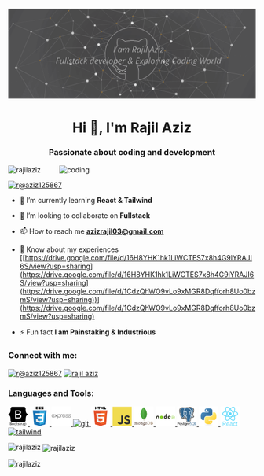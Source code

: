![logo](https://github.com/RajilAziz/RajilAziz/blob/main/Github-Profile-Banner%20.gif)
<h1 align="center">Hi 👋, I'm Rajil Aziz</h1>
<h3 align="center">Passionate about coding and development</h3>
<img align="right" alt="coding" width="400"  src="https://i.pinimg.com/originals/b6/c1/39/b6c139218f634f42b32dd4d48c8ebbb0.gif"/>
<p align="left"> <img src="https://komarev.com/ghpvc/?username=rajilaziz&label=Profile%20views&color=0e75b6&style=flat" alt="rajilaziz" /> </p>

<p align="left"> <a href="https://twitter.com/aziz125867" target="blank"><img src="https://img.shields.io/twitter/follow/aziz125867?logo=twitter&style=for-the-badge" alt="r@aziz125867" /></a> </p>

- 🌱 I’m currently learning **React & Tailwind**

- 👯 I’m looking to collaborate on **Fullstack**

- 📫 How to reach me **azizrajil03@gmail.com**

- 📄 Know about my experiences [[https://drive.google.com/file/d/16H8YHK1hk1LiWCTES7x8h4G9lYRAJI6S/view?usp=sharing](https://drive.google.com/file/d/16H8YHK1hk1LiWCTES7x8h4G9lYRAJI6S/view?usp=sharing](https://drive.google.com/file/d/1CdzQhWO9vLo9xMGR8Dqfforh8Uo0bzmS/view?usp=sharing))](https://drive.google.com/file/d/1CdzQhWO9vLo9xMGR8Dqfforh8Uo0bzmS/view?usp=sharing)

- ⚡ Fun fact **I am Painstaking & Industrious**

<h3 align="left">Connect with me:</h3>
<p align="left">
<a href="https://twitter.com/r@aziz125867" target="blank"><img align="center" src="https://raw.githubusercontent.com/rahuldkjain/github-profile-readme-generator/master/src/images/icons/Social/twitter.svg" alt="r@aziz125867" height="30" width="40" /></a>
<a href="https://linkedin.com/in/rajil aziz" target="blank"><img align="center" src="https://raw.githubusercontent.com/rahuldkjain/github-profile-readme-generator/master/src/images/icons/Social/linked-in-alt.svg" alt="rajil aziz" height="30" width="40" /></a>
</p>

<h3 align="left">Languages and Tools:</h3>
<p align="left"> <a href="https://getbootstrap.com" target="_blank" rel="noreferrer"> 
<img src="https://raw.githubusercontent.com/devicons/devicon/master/icons/bootstrap/bootstrap-plain-wordmark.svg" alt="bootstrap" width="40" height="40"/> </a>
<a href="https://www.w3schools.com/css/" target="_blank" rel="noreferrer"> 
<img src="https://raw.githubusercontent.com/devicons/devicon/master/icons/css3/css3-original-wordmark.svg" alt="css3" width="40" height="40"/> </a> 
<a href="https://expressjs.com" target="_blank" rel="noreferrer"> 
<img src="https://raw.githubusercontent.com/devicons/devicon/master/icons/express/express-original-wordmark.svg" alt="express" width="40" height="40"/> </a> 
<a href="https://git-scm.com/" target="_blank" rel="noreferrer"> <img src="https://www.vectorlogo.zone/logos/git-scm/git-scm-icon.svg" alt="git" width="40" height="40"/> </a> <a href="https://www.w3.org/html/" target="_blank" rel="noreferrer"> <img src="https://raw.githubusercontent.com/devicons/devicon/master/icons/html5/html5-original-wordmark.svg" alt="html5" width="40" height="40"/> </a> <a href="https://developer.mozilla.org/en-US/docs/Web/JavaScript" target="_blank" rel="noreferrer"> <img src="https://raw.githubusercontent.com/devicons/devicon/master/icons/javascript/javascript-original.svg" alt="javascript" width="40" height="40"/> </a> <a href="https://www.mongodb.com/" target="_blank" rel="noreferrer"> <img src="https://raw.githubusercontent.com/devicons/devicon/master/icons/mongodb/mongodb-original-wordmark.svg" alt="mongodb" width="40" height="40"/> </a> <a href="https://nodejs.org" target="_blank" rel="noreferrer"> <img src="https://raw.githubusercontent.com/devicons/devicon/master/icons/nodejs/nodejs-original-wordmark.svg" alt="nodejs" width="40" height="40"/> </a> <a href="https://www.postgresql.org" target="_blank" rel="noreferrer"> <img src="https://raw.githubusercontent.com/devicons/devicon/master/icons/postgresql/postgresql-original-wordmark.svg" alt="postgresql" width="40" height="40"/> </a> <a href="https://www.python.org" target="_blank" rel="noreferrer"> <img src="https://raw.githubusercontent.com/devicons/devicon/master/icons/python/python-original.svg" alt="python" width="40" height="40"/> </a> <a href="https://reactjs.org/" target="_blank" rel="noreferrer"> <img src="https://raw.githubusercontent.com/devicons/devicon/master/icons/react/react-original-wordmark.svg" alt="react" width="40" height="40"/> </a> <a href="https://tailwindcss.com/" target="_blank" rel="noreferrer"> <img src="https://www.vectorlogo.zone/logos/tailwindcss/tailwindcss-icon.svg" alt="tailwind" width="40" height="40"/> </a> </p>

<p><img align="left" src="https://github-readme-stats.vercel.app/api/top-langs?username=rajilaziz&show_icons=true&locale=en&layout=compact" alt="rajilaziz" /></p>

<p>&nbsp;<img align="center" src="https://github-readme-stats.vercel.app/api?username=rajilaziz&show_icons=true&locale=en" alt="rajilaziz" /></p>

<p><img align="center" src="https://github-readme-streak-stats.herokuapp.com/?user=rajilaziz&" alt="rajilaziz" /></p>
